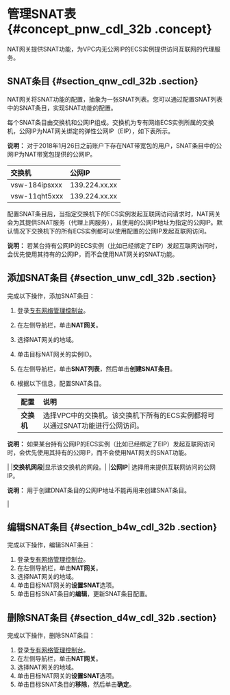 # 管理SNAT表 {#concept_pnw_cdl_32b .concept}

NAT网关提供SNAT功能，为VPC内无公网IP的ECS实例提供访问互联网的代理服务。

## SNAT条目 {#section_qnw_cdl_32b .section}

NAT网关将SNAT功能的配置，抽象为一张SNAT列表。您可以通过配置SNAT列表中的SNAT条目，实现SNAT功能的配置。

每个SNAT条目由交换机和公网IP组成。交换机为专有网络ECS实例所属的交换机，公网IP为NAT网关绑定的弹性公网IP（EIP），如下表所示。

**说明：** 对于2018年1月26日之前账户下存在NAT带宽包的用户，SNAT条目中的公网IP为NAT带宽包提供的公网IP。

|交换机|公网IP|
|:--|:---|
|vsw-184ipsxxx|139.224.xx.xx|
|vsw-11qht5xxx|139.224.xx.xx|

配置SNAT条目后，当指定交换机下的ECS实例发起互联网访问请求时，NAT网关会为其提供SNAT服务（代理上网服务），且使用的公网IP地址为指定的公网IP。默认情况下交换机下的所有ECS实例都可以使用配置的公网IP发起互联网访问。

**说明：** 若某台持有公网IP的ECS实例（比如已经绑定了EIP）发起互联网访问时，会优先使用其持有的公网IP，而不会使用NAT网关的SNAT功能。

## 添加SNAT条目 {#section_unw_cdl_32b .section}

完成以下操作，添加SNAT条目：

1.  登录[专有网络管理控制台](https://vpcnext.console.aliyun.com/nat/)。
2.  在左侧导航栏，单击**NAT网关**。
3.  选择NAT网关的地域。
4.  单击目标NAT网关的实例ID。
5.  在左侧导航栏，单击**SNAT列表**，然后单击**创建SNAT条目**。
6.  根据以下信息，配置SNAT条目。

    |配置|说明|
    |:-|:-|
    |**交换机**| 选择VPC中的交换机。该交换机下所有的ECS实例都将可以通过SNAT功能进行公网访问。

 **说明：** 如果某台持有公网IP的ECS实例（比如已经绑定了EIP）发起互联网访问时，会优先使用其持有的公网IP，而不会使用NAT网关的SNAT功能。

 |
    |**交换机网段**|显示该交换机的网段。|
    |**公网IP**| 选择用来提供互联网访问的公网IP。

 **说明：** 用于创建DNAT条目的公网IP地址不能再用来创建SNAT条目。

 |


## 编辑SNAT条目 {#section_b4w_cdl_32b .section}

完成以下操作，编辑SNAT条目：

1.  登录[专有网络管理控制台](https://vpcnext.console.aliyun.com/nat/)。
2.  在左侧导航栏，单击**NAT网关**。
3.  选择NAT网关的地域。
4.  单击目标NAT网关的**设置SNAT**选项。
5.  单击目标SNAT条目的**编辑**，更新SNAT条目配置。

## 删除SNAT条目 {#section_d4w_cdl_32b .section}

完成以下操作，删除SNAT条目：

1.  登录[专有网络管理控制台](https://vpcnext.console.aliyun.com/nat/)。
2.  在左侧导航栏，单击**NAT网关**。
3.  选择NAT网关的地域。
4.  单击目标NAT网关的**设置SNAT**选项。
5.  单击目标SNAT条目的**移除**，然后单击**确定**。

